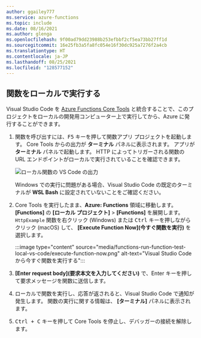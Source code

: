 ```yaml
---
author: ggailey777
ms.service: azure-functions
ms.topic: include
ms.date: 08/16/2021
ms.author: glenga
ms.openlocfilehash: 9f00ad79dd23988b253efbbf2cf5ea73bb27ff1d
ms.sourcegitcommit: 16e25fb3a5fa8fc054e16f30dc925a7276f2a4cb
ms.translationtype: HT
ms.contentlocale: ja-JP
ms.lasthandoff: 08/25/2021
ms.locfileid: "128577152"
---
```

## <a name="run-the-function-locally"></a>関数をローカルで実行する

Visual Studio Code を [Azure Functions Core Tools](../articles/azure-functions/functions-run-local.md) と統合することで、このプロジェクトをローカルの開発用コンピューター上で実行してから、Azure に発行することができます。

1. 関数を呼び出すには、<kbd>F5</kbd> キーを押して関数アプリ プロジェクトを起動します。 Core Tools からの出力が **ターミナル** パネルに表示されます。 アプリが **ターミナル** パネルで起動します。 HTTP によってトリガーされる関数の URL エンドポイントがローカルで実行されていることを確認できます。

    ![ローカル関数の VS Code の出力](./media/functions-run-function-test-local-vs-code/functions-vscode-f5.png)

    Windows での実行に問題がある場合、Visual Studio Code の既定のターミナルが **WSL Bash** に設定されていないことをご確認ください。

1. Core Tools を実行したまま、**Azure: Functions** 領域に移動します。 **[Functions]** の **[ローカル プロジェクト]**  >  **[Functions]** を展開します。 `HttpExample` 関数を右クリック (Windows) または <kbd>Ctrl</kbd> キーを押しながらクリック (macOS) して、 **[Execute Function Now]\(今すぐ関数を実行\)** を選択します。

    :::image type="content" source="media/functions-run-function-test-local-vs-code/execute-function-now.png" alt-text="Visual Studio Code から今すぐ関数を実行する":::
    
1. **[Enter request body]\(要求本文を入力してください\)** で、Enter キーを押して要求メッセージを関数に送信します。 

1. ローカルで関数を実行し、応答が返されると、Visual Studio Code で通知が発生します。 関数の実行に関する情報は、 **[ターミナル]** パネルに表示されます。

1. <kbd>Ctrl + C</kbd> キーを押して Core Tools を停止し、デバッガーの接続を解除します。
